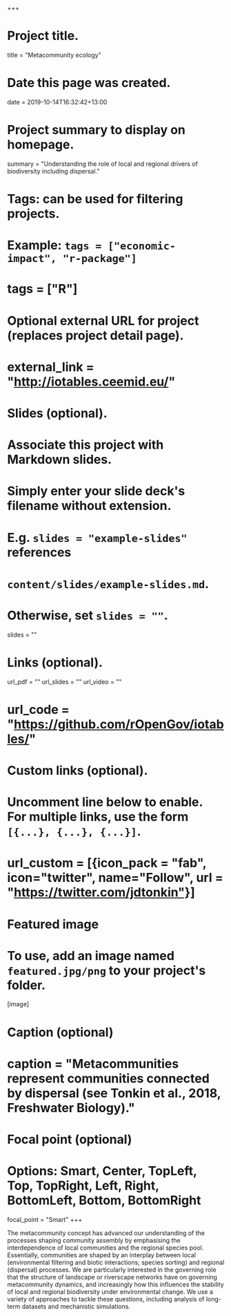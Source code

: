 +++
# Project title.
title = "Metacommunity ecology"

# Date this page was created.
date = 2019-10-14T16:32:42+13:00

# Project summary to display on homepage.
summary = "Understanding the role of local and regional drivers of biodiversity including dispersal."

# Tags: can be used for filtering projects.
# Example: `tags = ["economic-impact", "r-package"]`
# tags = ["R"]

# Optional external URL for project (replaces project detail page).
# external_link = "http://iotables.ceemid.eu/"

# Slides (optional).
#   Associate this project with Markdown slides.
#   Simply enter your slide deck's filename without extension.
#   E.g. `slides = "example-slides"` references 
#   `content/slides/example-slides.md`.
#   Otherwise, set `slides = ""`.
slides = ""

# Links (optional).
url_pdf = ""
url_slides = ""
url_video = ""
# url_code = "https://github.com/rOpenGov/iotables/"

# Custom links (optional).
#   Uncomment line below to enable. For multiple links, use the form `[{...}, {...}, {...}]`.
# url_custom = [{icon_pack = "fab", icon="twitter", name="Follow", url = "https://twitter.com/jdtonkin"}]

# Featured image
# To use, add an image named `featured.jpg/png` to your project's folder. 
[image]
  # Caption (optional)
  # caption = "Metacommunities represent communities connected by dispersal (see Tonkin et al., 2018, Freshwater Biology)."
  
  # Focal point (optional)
  # Options: Smart, Center, TopLeft, Top, TopRight, Left, Right, BottomLeft, Bottom, BottomRight
  focal_point = "Smart"
+++

The metacommunity concept has advanced our understanding of the processes shaping community assembly by emphasising the interdependence of local communities and the regional species pool. Essentially, communities are shaped by an interplay between local (environmental filtering and biotic interactions; species sorting) and regional (dispersal) processes. We are particularly interested in the governing role that the structure of landscape or riverscape networks have on governing metacommunity dynamics, and increasingly how this influences the stability of local and regional biodiversity under environmental change. We use a variety of approaches to tackle these questions, including analysis of long-term datasets and mechanistic simulations. 
